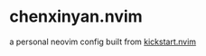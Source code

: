 # chenxinyan.nvim

a personal neovim config built from [kickstart.nvim](https://github.com/nvim-lua/kickstart.nvim)
